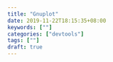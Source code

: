 ```yaml
---
title: "Gnuplot"
date: 2019-11-22T18:15:35+08:00
keywords: [""]
categories: ["devtools"]
tags: [""]
draft: true
---
```


